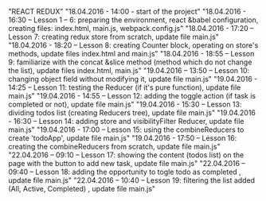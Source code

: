 ﻿"REACT REDUX" 
"18.04.2016 - 14:00 - start of the project" 
"18.04.2016 - 16:30 – Lesson 1 – 6: preparing the environment, react &babel configuration, creating files: index.html, main.js, webpack.config.js" 
"18.04.2016 - 17:20 – Lesson 7: creating redux store from scratch, update file main.js" 
"18.04.2016 - 18:20 – Lesson 8: creating Counter block, operating on store's methods, update files index.html and main.js" 
"18.04.2016 - 18:55 – Lesson 9: familiarize with the concat &slice method (method which do not change the list), update files index.html, main.js" 
"19.04.2016 – 13:50 – Lesson 10: changing object field without modifying it, update file main.js" 
"19.04.2016 - 14:25 – Lesson 11: testing the Reducer (if it's pure function), update file main.js" 
"19.04.2016 - 14:55 – Lesson 12: adding the toggle action (if task is completed or not), update file main.js" 
"19.04.2016 - 15:30 – Lesson 13: dividing todos list (creating Reducers tree), update file main.js" 
"19.04.2016 - 16:30 – Lesson 14: adding store and visibilityFilter Reducer, update file main.js" 
"19.04.2016 - 17:00 – Lesson 15: using the combineReducers to create 'todoApp', update file main.js" 
"19.04.2016 - 17:50 – Lesson 16: creating the combineReducers from scratch, update file main.js" 
"22.04.2016 – 09:10 – Lesson 17: showing the content (todos list) on the page with the button to add new task, update file main.js" 
"22.04.2016 – 09:40 – Lesson 18: adding the opportunity to togle todo as completed , update file main.js" 
"22.04.2016 – 10:40 – Lesson 19: filtering the list added (All, Active, Completed) , update file main.js" 
